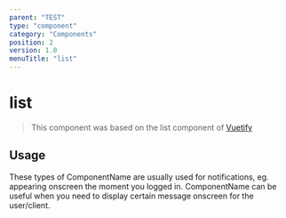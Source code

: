 ```yaml
---
parent: "TEST"
type: "component"
category: "Components"
position: 2
version: 1.0
menuTitle: "list"
---
```


# list

>This component was based on the list component of [Vuetify](https://vuetifyjs.com/en/components/list/ "Vuetify's list component")

## Usage

These types of ComponentName are usually used for notifications, eg. appearing onscreen the moment you logged in. ComponentName can be useful when you need to display certain message onscreen for the user/client.

<!-- Component template need to be here -->
<doc-component :file="'TEST/list/TEST_list-usage'"></doc-component >